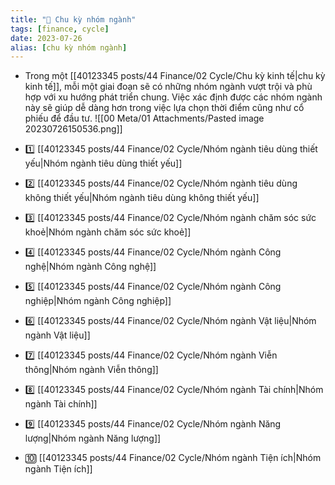 ```yaml
---
title: "🌱 Chu kỳ nhóm ngành"
tags: [finance, cycle]
date: 2023-07-26
alias: [chu kỳ nhóm ngành]
---
```


- Trong một [[40123345 posts/44 Finance/02 Cycle/Chu kỳ kinh tế|chu kỳ kinh tế]], mỗi một giai đoạn sẽ có những nhóm ngành vượt trội và phù hợp với xu hướng phát triển chung. Việc xác định được các nhóm ngành này sẽ giúp dễ dàng hơn trong việc lựa chọn thời điểm cũng như cổ phiếu để đầu tư.
![[00 Meta/01 Attachments/Pasted image 20230726150536.png]]

- 1️⃣ [[40123345 posts/44 Finance/02 Cycle/Nhóm ngành tiêu dùng thiết yếu|Nhóm ngành tiêu dùng thiết yếu]]
- 2️⃣ [[40123345 posts/44 Finance/02 Cycle/Nhóm ngành tiêu dùng không thiết yếu|Nhóm ngành tiêu dùng không thiết yếu]]
- 3️⃣ [[40123345 posts/44 Finance/02 Cycle/Nhóm ngành chăm sóc sức khoẻ|Nhóm ngành chăm sóc sức khoẻ]]
- 4️⃣ [[40123345 posts/44 Finance/02 Cycle/Nhóm ngành Công nghệ|Nhóm ngành Công nghệ]]
- 5️⃣ [[40123345 posts/44 Finance/02 Cycle/Nhóm ngành Công nghiệp|Nhóm ngành Công nghiệp]]
- 6️⃣ [[40123345 posts/44 Finance/02 Cycle/Nhóm ngành Vật liệu|Nhóm ngành Vật liệu]]
- 7️⃣ [[40123345 posts/44 Finance/02 Cycle/Nhóm ngành Viễn thông|Nhóm ngành Viễn thông]]
- 8️⃣ [[40123345 posts/44 Finance/02 Cycle/Nhóm ngành Tài chính|Nhóm ngành Tài chính]]
- 9️⃣ [[40123345 posts/44 Finance/02 Cycle/Nhóm ngành Năng lượng|Nhóm ngành Năng lượng]]
- 🔟 [[40123345 posts/44 Finance/02 Cycle/Nhóm ngành Tiện ích|Nhóm ngành Tiện ích]]